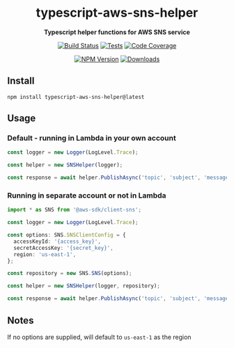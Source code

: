 <h1 align="center">typescript-aws-sns-helper</h1>

<div align="center">
    
<b>Typescript helper functions for AWS SNS service</b>
    
[![Build Status](https://dev.azure.com/kbrashears5/github/_apis/build/status/kbrashears5.typescript-aws-sns-helper?branchName=master)](https://dev.azure.com/kbrashears5/github/_build/latest?definitionId=12&branchName=master)
[![Tests](https://img.shields.io/azure-devops/tests/kbrashears5/github/12)](https://img.shields.io/azure-devops/tests/kbrashears5/github/12)
[![Code Coverage](https://img.shields.io/azure-devops/coverage/kbrashears5/github/12)](https://img.shields.io/azure-devops/coverage/kbrashears5/github/12)

[![NPM Version](https://img.shields.io/npm/v/typescript-aws-sns-helper)](https://img.shields.io/npm/v/typescript-aws-sns-helper)
[![Downloads](https://img.shields.io/npm/dt/typescript-aws-sns-helper)](https://img.shields.io/npm/dt/typescript-aws-sns-helper)

</div>

## Install

```
npm install typescript-aws-sns-helper@latest
```

## Usage

### Default - running in Lambda in your own account

```typescript
const logger = new Logger(LogLevel.Trace);

const helper = new SNSHelper(logger);

const response = await helper.PublishAsync('topic', 'subject', 'message');
```

### Running in separate account or not in Lambda

```typescript
import * as SNS from '@aws-sdk/client-sns';

const logger = new Logger(LogLevel.Trace);

const options: SNS.SNSClientConfig = {
  accessKeyId: '{access_key}',
  secretAccessKey: '{secret_key}',
  region: 'us-east-1',
};

const repository = new SNS.SNS(options);

const helper = new SNSHelper(logger, repository);

const response = await helper.PublishAsync('topic', 'subject', 'message');
```

## Notes

If no options are supplied, will default to `us-east-1` as the region
